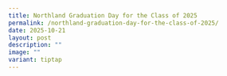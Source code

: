 ```yaml
---
title: Northland Graduation Day for the Class of 2025
permalink: /northland-graduation-day-for-the-class-of-2025/
date: 2025-10-21
layout: post
description: ""
image: ""
variant: tiptap
---
```

